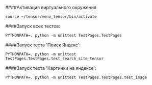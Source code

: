 
####Активация виртуального окружения
```
source ~/tensor/venv_tensor/bin/activate
```
####Запуск всех тестов:
```
PYTHONPATH=. python -m unittest TestPages.TestPages
```
####Запуск теста 'Поиск Яндекс':
```
PYTHONPATH=. python -m unittest TestPages.TestPages.test_search_site_tensor
```
####Запуск теста 'Картинки на яндексе':
```
PYTHONPATH=. python -m unittest TestPages.TestPages.test_image
```

